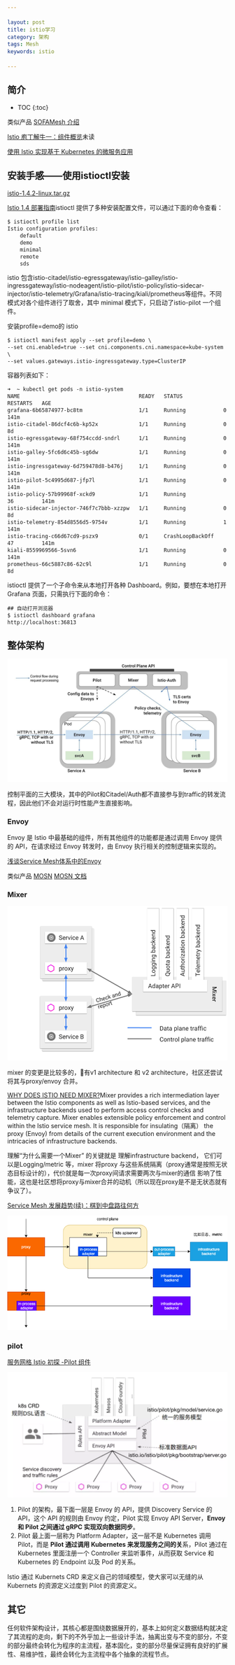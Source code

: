 ```yaml
---

layout: post
title: istio学习
category: 架构
tags: Mesh
keywords: istio

---
```


## 简介

* TOC
{:toc}

类似产品 [SOFAMesh 介绍](https://www.sofastack.tech/projects/sofa-mesh/overview/)

[Istio 庖丁解牛一：组件概览](https://www.servicemesher.com/blog/istio-analysis-1/)未读

[使用 Istio 实现基于 Kubernetes 的微服务应用](https://www.ibm.com/developerworks/cn/cloud/library/cl-lo-implementing-kubernetes-microservice-using-istio/index.html)

## 安装手感——使用istioctl安装

[istio-1.4.2-linux.tar.gz](https://github.com/istio/istio/releases/download/1.4.2/istio-1.4.2-linux.tar.gz)

[Istio 1.4 部署指南](https://juejin.im/post/5e0062ae6fb9a0163a483ea5)istioctl 提供了多种安装配置文件，可以通过下面的命令查看：

    $ istioctl profile list
    Istio configuration profiles:
        default
        demo
        minimal
        remote
        sds

istio 包含istio-citadel/istio-egressgateway/istio-galley/istio-ingressgateway/istio-nodeagent/istio-pilot/istio-policy/istio-sidecar-injector/istio-telemetry/Grafana/istio-tracing/kiali/prometheus等组件。不同模式对各个组件进行了取舍，其中 minimal 模式下，只启动了istio-pilot 一个组件。

安装profile=demo的 istio

    $ istioctl manifest apply --set profile=demo \
    --set cni.enabled=true --set cni.components.cni.namespace=kube-system \
    --set values.gateways.istio-ingressgateway.type=ClusterIP

容器列表如下：

    ➜  ~ kubectl get pods -n istio-system
    NAME                                      READY   STATUS             RESTARTS   AGE
    grafana-6b65874977-bc8tm                  1/1     Running            0          141m
    istio-citadel-86dcf4c6b-kp52x             1/1     Running            0          8d
    istio-egressgateway-68f754ccdd-sndrl      1/1     Running            0          141m
    istio-galley-5fc6d6c45b-sg6dw             1/1     Running            0          141m
    istio-ingressgateway-6d759478d8-b476j     1/1     Running            0          141m
    istio-pilot-5c4995d687-jfp7l              1/1     Running            0          141m
    istio-policy-57b99968f-xckd9              1/1     Running            36         141m
    istio-sidecar-injector-746f7c7bbb-xzzpw   1/1     Running            0          8d
    istio-telemetry-854d8556d5-9754v          1/1     Running            1          141m
    istio-tracing-c66d67cd9-pszx9             0/1     CrashLoopBackOff   47         141m
    kiali-8559969566-5svn6                    1/1     Running            0          141m
    prometheus-66c5887c86-62c9l               1/1     Running            0          8d

istioctl 提供了一个子命令来从本地打开各种 Dashboard。例如，要想在本地打开 Grafana 页面，只需执行下面的命令：

    ## 自动打开浏览器
    $ istioctl dashboard grafana
    http://localhost:36813


## 整体架构

![](/public/upload/practice/istio.jpg)

控制平面的三大模块，其中的Pilot和Citadel/Auth都不直接参与到traffic的转发流程，因此他们不会对运行时性能产生直接影响。

### Envoy

Envoy 是 Istio 中最基础的组件，所有其他组件的功能都是通过调用 Envoy 提供的 API，在请求经过 Envoy 转发时，由 Envoy 执行相关的控制逻辑来实现的。

[浅谈Service Mesh体系中的Envoy](https://yq.aliyun.com/articles/606655)

类似产品 [MOSN](https://github.com/sofastack/sofa-mosn) [MOSN 文档](https://github.com/sofastack/sofa-mosn)

### Mixer

![](/public/upload/practice/istio_mixer.svg)

mixer 的变更是比较多的，有v1 architecture 和 v2 architecture，社区还尝试将其与proxy/envoy 合并。

[WHY DOES ISTIO NEED MIXER?](https://istio.io/faq/mixer/#why-mixer)Mixer provides a rich intermediation layer between the Istio components as well as Istio-based services, and the infrastructure backends used to perform access control checks and telemetry capture. Mixer enables extensible policy enforcement and control within the Istio service mesh. It is responsible for insulating（隔离） the proxy (Envoy) from details of the current execution environment and the intricacies of infrastructure backends. 

理解“为什么需要一个Mixer” 的关键就是 理解infrastructure backend， 它们可以是Logging/metric 等，mixer 将proxy 与这些系统隔离（proxy通常是按照无状态目标设计的），代价就是每一次proxy间请求需要两次与mixer的通信 影响了性能，这也是社区想将proxy与mixer合并的动机（所以现在proxy是不是无状态就有争议了）。

[Service Mesh 发展趋势(续)：棋到中盘路往何方](https://www.sofastack.tech/blog/service-mesh-development-trend-2/)

![](/public/upload/practice/istio_mixer_evolution.png)

### pilot

[服务网格 Istio 初探 -Pilot 组件](https://www.infoq.cn/article/T9wjTI2rPegB0uafUKeR)

![](/public/upload/practice/istio_pilot_detail.png)

1. Pilot 的架构，最下面一层是 Envoy 的 API，提供 Discovery Service 的 API，这个 API 的规则由 Envoy 约定，Pilot 实现 Envoy API Server，**Envoy 和 Pilot 之间通过 gRPC 实现双向数据同步**。
2. Pilot 最上面一层称为 Platform Adapter，这一层不是 Kubernetes 调用 Pilot，而是 **Pilot 通过调用 Kubernetes 来发现服务之间的关**系，Pilot 通过在 Kubernetes 里面注册一个 Controller 来监听事件，从而获取 Service 和 Kubernetes 的 Endpoint 以及 Pod 的关系。

Istio 通过 Kubernets CRD 来定义自己的领域模型，使大家可以无缝的从 Kubernets 的资源定义过度到 Pilot 的资源定义。



## 其它

任何软件架构设计，其核心都是围绕数据展开的，基本上如何定义数据结构就决定了其流程的走向，剩下的不外乎加上一些设计手法，抽离出变与不变的部分，不变的部分最终会转化为程序的主流程，基本固化，变的部分尽量保证拥有良好的扩展性、易维护性，最终会转化为主流程中各个抽象的流程节点。

